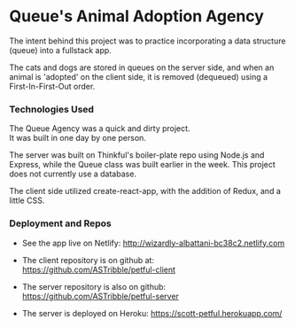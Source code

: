 
# Queue's Animal Adoption Agency

  The intent behind this project was to practice incorporating 
  a data structure (queue) into a  fullstack app.

  The cats and dogs are stored in queues on the server side, 
  and when an animal is 'adopted' on the client side, 
  it is removed (dequeued) using a First-In-First-Out order.

### Technologies Used
  
  The Queue Agency was a quick and dirty project.  
  It was built in one day by one person. 

  The server was built on Thinkful's boiler-plate repo using 
  Node.js and Express, while the Queue class was built earlier in the week.
  This project does not currently use a database.

  The client side utilized create-react-app, with the addition of 
  Redux, and a little CSS.

### Deployment and Repos

  - See the app live on Netlify: http://wizardly-albattani-bc38c2.netlify.com

  - The client repository is on github at: https://github.com/ASTribble/petful-client

  - The server repository is also on github: https://github.com/ASTribble/petful-server

  - The server is deployed on Heroku: https://scott-petful.herokuapp.com/

 




